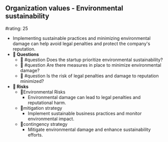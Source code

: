 ## Organization values - Environmental sustainability
#rating: 25
- Implementing sustainable practices and minimizing environmental damage can help avoid legal penalties and protect the company's reputation.
- **💭 Questions**
  - 💭 #question Does the startup prioritize environmental sustainability?
  - 💭 #question Are there measures in place to minimize environmental damage?
  - 💭 #question Is the risk of legal penalties and damage to reputation minimized?
- **🚨 Risks**
  - 🚨Environmental Risks
    - Environmental damage can lead to legal penalties and reputational harm.
  - 🚨mitigation strategy
    - Implement sustainable business practices and monitor environmental impact.
  - 🚨contingency strategy
    - Mitigate environmental damage and enhance sustainability efforts.


